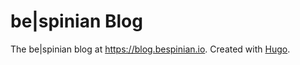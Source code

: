# be|spinian Blog

The be|spinian blog at <https://blog.bespinian.io>. Created with [Hugo](https://gohugo.io).
